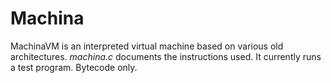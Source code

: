 # Machina
MachinaVM is an interpreted virtual machine based on various old architectures.
*machina.c* documents the instructions used. It currently runs a test program. Bytecode only.
